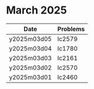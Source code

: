 # March 2025

| Date        | Problems |
| ----------- | -------- |
| y2025m03d05 | lc2579   |
| y2025m03d04 | lc1780   |
| y2025m03d03 | lc2161   |
| y2025m03d02 | lc2570   |
| y2025m03d01 | lc2460   |
